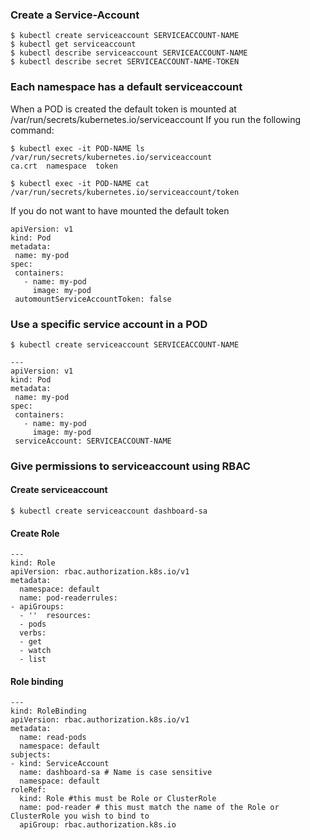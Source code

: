 ### Create a Service-Account
```
$ kubectl create serviceaccount SERVICEACCOUNT-NAME
$ kubectl get serviceaccount
$ kubectl describe serviceaccount SERVICEACCOUNT-NAME
$ kubectl describe secret SERVICEACCOUNT-NAME-TOKEN
```

### Each namespace has a default serviceaccount
When a POD is created the default token is mounted at /var/run/secrets/kubernetes.io/serviceaccount
If you run the following command:
```
$ kubectl exec -it POD-NAME ls /var/run/secrets/kubernetes.io/serviceaccount
ca.crt  namespace  token

$ kubectl exec -it POD-NAME cat /var/run/secrets/kubernetes.io/serviceaccount/token
```

If you do not want to have mounted the default token
```
apiVersion: v1
kind: Pod
metadata:
 name: my-pod
spec:
 containers:
   - name: my-pod
     image: my-pod
 automountServiceAccountToken: false
```

### Use a specific service account in a POD
```
$ kubectl create serviceaccount SERVICEACCOUNT-NAME

---
apiVersion: v1
kind: Pod
metadata:
 name: my-pod
spec:
 containers:
   - name: my-pod
     image: my-pod
 serviceAccount: SERVICEACCOUNT-NAME
```

### Give permissions to serviceaccount using RBAC

#### Create serviceaccount
```
$ kubectl create serviceaccount dashboard-sa
```

#### Create Role
```
---
kind: Role
apiVersion: rbac.authorization.k8s.io/v1
metadata:
  namespace: default
  name: pod-readerrules:
- apiGroups:
  - ''  resources:
  - pods
  verbs:
  - get
  - watch
  - list
```

#### Role binding
```
---
kind: RoleBinding
apiVersion: rbac.authorization.k8s.io/v1
metadata:
  name: read-pods
  namespace: default
subjects:
- kind: ServiceAccount
  name: dashboard-sa # Name is case sensitive
  namespace: default
roleRef:
  kind: Role #this must be Role or ClusterRole
  name: pod-reader # this must match the name of the Role or ClusterRole you wish to bind to
  apiGroup: rbac.authorization.k8s.io
```